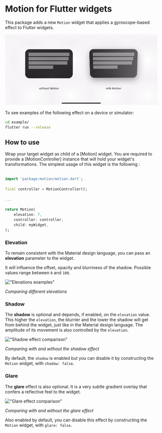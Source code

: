 # Motion for Flutter widgets

This package adds a new `Motion` widget that applies a gyroscope-based effect to Flutter widgets.


!["Demo of the Motion plugin"](example/gifs/demo.gif)

To see examples of the following effect on a device or simulator:

```bash
cd example/
flutter run --release
```

## How to use 

Wrap your target widget as child of a [Motion] widget. You are required to provide a [MotionController] instance that will hold your widget's transformations. The simplest usage of this widget is the following :

```dart

import 'package:motion/motion.dart';

final controller = MotionController();

...

return Motion(
    elevation: 7,
    controller: controller,
    child: myWidget,
);

```

### Elevation

To remain consistent with the Material design language, you can pass an **elevation** parameter to the widget. 

It will influence the offset, opacity and blurriness of the shadow. Possible values range between `0` and `100`.

!["Elevations examples"](example/gifs/elevations.gif)

_Comparing different elevations_

### Shadow

The **shadow** is optional and depends, if enabled, on the `elevation` value. This higher the `elevation`, the blurrier and the lower the shadow will get from behind the widget, just like in the Material design language. The amplitude of its movement is also controlled by the `elevation`.

!["Shadow effect comparison"](example/gifs/shadow.gif)

_Comparing with and without the shadow effect_

By default, the `shadow` is enabled but you can disable it by constructing the `Motion` widget, with `shadow: false`.

### Glare

The **glare** effect is also optional. It is a very subtle gradient overlay that confers a reflective feel to the widget.

!["Glare effect comparison"](example/gifs/glare.gif)

_Comparing with and without the glare effect_

Also enabled by default, you can disable this effect by constructing the `Motion` widget, with `glare: false`.

